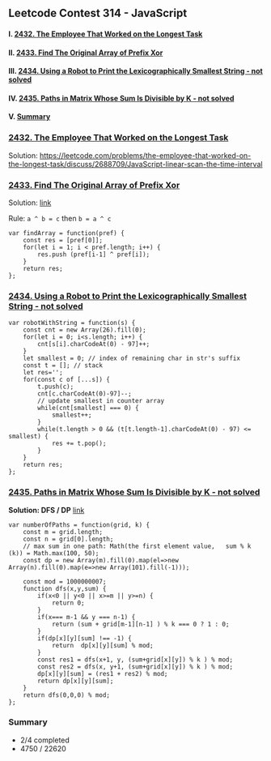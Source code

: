 ## Leetcode Contest 314 - JavaScript

#### I. [2432. The Employee That Worked on the Longest Task](#question-1)

#### II. [2433. Find The Original Array of Prefix Xor](#question-2)

#### III. [2434. Using a Robot to Print the Lexicographically Smallest String - not solved](#question-3)

#### IV. [2435. Paths in Matrix Whose Sum Is Divisible by K - not solved](#question-4)

#### V. [Summary](#question-5)

<div id="question-1"/>

### [2432. The Employee That Worked on the Longest Task](https://leetcode.com/problems/the-employee-that-worked-on-the-longest-task/)

Solution:
https://leetcode.com/problems/the-employee-that-worked-on-the-longest-task/discuss/2688709/JavaScript-linear-scan-the-time-interval

<div  id="question-2"/>

### [2433. Find The Original Array of Prefix Xor](https://leetcode.com/problems/find-the-original-array-of-prefix-xor/)

Solution: [link](https://leetcode.com/problems/find-the-original-array-of-prefix-xor/discuss/2688722/JavaScript-simple-XOR)

Rule: `a ^ b = c` then `b = a ^ c`

```
var findArray = function(pref) {
    const res = [pref[0]];
    for(let i = 1; i < pref.length; i++) {
        res.push (pref[i-1] ^ pref[i]);
    }
    return res;
};
```

<div  id="question-3"/>

### [2434. Using a Robot to Print the Lexicographically Smallest String - not solved](https://leetcode.com/problems/using-a-robot-to-print-the-lexicographically-smallest-string/)

```
var robotWithString = function(s) {
    const cnt = new Array(26).fill(0);
    for(let i = 0; i<s.length; i++) {
        cnt[s[i].charCodeAt(0) - 97]++;
    }
    let smallest = 0; // index of remaining char in str's suffix
    const t = []; // stack
    let res='';
    for(const c of [...s]) {
        t.push(c);
        cnt[c.charCodeAt(0)-97]--;
        // update smallest in counter array
        while(cnt[smallest] === 0) {
            smallest++;
        }
        while(t.length > 0 && (t[t.length-1].charCodeAt(0) - 97) <= smallest) {
            res += t.pop();
        }
    }
    return res;
};
```

<div  id="question-4"  />

### [2435. Paths in Matrix Whose Sum Is Divisible by K - not solved](https://leetcode.com/problems/using-a-robot-to-print-the-lexicographically-smallest-string/)

**Solution: DFS / DP** [link](https://leetcode.com/problems/paths-in-matrix-whose-sum-is-divisible-by-k/discuss/2688651/JavaScript-recursion-+-memo)

```
var numberOfPaths = function(grid, k) {
    const m = grid.length;
    const n = grid[0].length;
    // max sum in one path: Math(the first element value,   sum % k (k)) = Math.max(100, 50);
    const dp = new Array(m).fill(0).map(el=>new Array(n).fill(0).map(e=>new Array(101).fill(-1)));

    const mod = 1000000007;
    function dfs(x,y,sum) {
        if(x<0 || y<0 || x>=m || y>=n) {
            return 0;
        }
        if(x=== m-1 && y === n-1) {
            return (sum + grid[m-1][n-1] ) % k === 0 ? 1 : 0;
        }
        if(dp[x][y][sum] !== -1) {
            return  dp[x][y][sum] % mod;
        }
        const res1 = dfs(x+1, y, (sum+grid[x][y]) % k ) % mod;
        const res2 = dfs(x, y+1, (sum+grid[x][y]) % k ) % mod;
        dp[x][y][sum] = (res1 + res2) % mod;
        return dp[x][y][sum];
    }
    return dfs(0,0,0) % mod;
};
```

<div  id="question-5"/>

### Summary

- 2/4 completed
- 4750 / 22620
